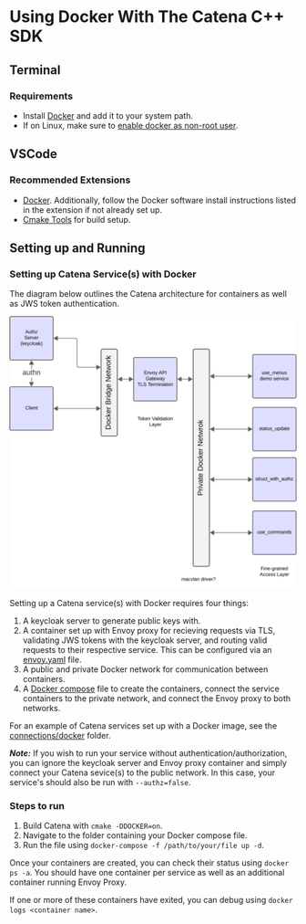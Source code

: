 # Using Docker With The Catena C++ SDK

## Terminal
### Requirements
- Install [Docker](https://docs.docker.com/get-docker/) and add it to your system path.
- If on Linux, make sure to [enable docker as non-root user](https://docs.docker.com/engine/install/linux-postinstall/#manage-docker-as-a-non-root-user).

## VSCode
### Recommended Extensions
- [Docker](https://marketplace.visualstudio.com/items?itemName=ms-azuretools.vscode-docker). Additionally, follow the Docker software install instructions listed in the extension if not already set up.
- [Cmake Tools](https://marketplace.visualstudio.com/items?itemName=ms-vscode.cmake-tools) for build setup.

## Setting up and Running
### Setting up Catena Service(s) with Docker
The diagram below outlines the Catena architecture for containers as well as JWS token authentication.

<div style="text-align: center">

![Alt](images/Catena.UML.Layered.Services.svg)

</div>

Setting up a Catena service(s) with Docker requires four things:
1. A keycloak server to generate public keys with.
2. A container set up with Envoy proxy for recieving requests via TLS, validating JWS tokens with the keycloak server, and routing valid requests to their respective service. This can be configured via an [envoy.yaml](https://github.com/rossvideo/Catena/blob/main/sdks/cpp/connections/docker/envoy.yaml) file.
3. A public and private Docker network for communication between containers.  
4. A [Docker compose](https://github.com/rossvideo/Catena/blob/main/sdks/cpp/connections/docker/grpc_compose.yml) file to create the containers, connect the service containers to the private network, and connect the Envoy proxy to both networks.

For an example of Catena services set up with a Docker image, see the [connections/docker](https://github.com/rossvideo/Catena/tree/main/sdks/cpp/connections/docker) folder.

***Note:*** If you wish to run your service without authentication/authorization, you can ignore the keycloak server and Envoy proxy container and simply connect your Catena sevice(s) to the public network. In this case, your service's should also be run with ```--authz=false```.

### Steps to run
1. Build Catena with ```cmake -DDOCKER=on```.
2. Navigate to the folder containing your Docker compose file.
3. Run the file using ```docker-compose -f /path/to/your/file up -d```.

Once your containers are created, you can check their status using ```docker ps -a```. You should have one container per service as well as an additional container running Envoy Proxy.

If one or more of these containers have exited, you can debug using ```docker logs <container name>```.
